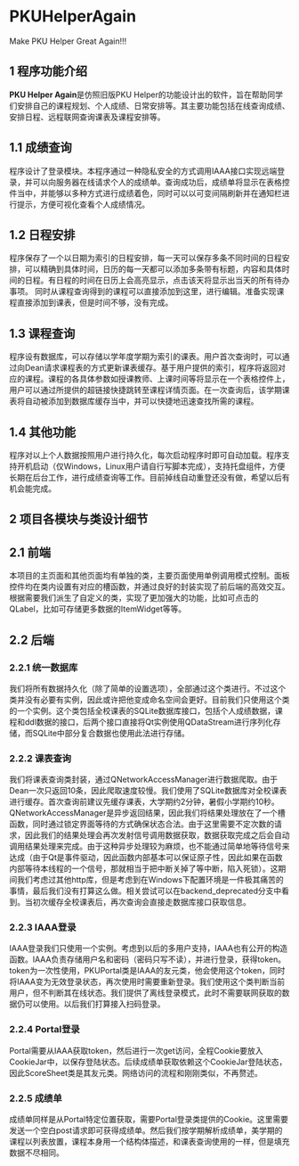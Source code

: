 # PKUHelperAgain

Make PKU Helper Great Again!!!

## 1 程序功能介绍

**PKU Helper Again**是仿照旧版PKU Helper的功能设计出的软件，旨在帮助同学们安排自己的课程规划、个人成绩、日常安排等。其主要功能包括在线查询成绩、安排日程、远程联网查询课表及课程安排等。

## 1.1 成绩查询

程序设计了登录模块。本程序通过一种隐私安全的方式调用IAAA接口实现远端登录，并可以向服务器在线请求个人的成绩单。查询成功后，成绩单将显示在表格控件当中，并能够以多种方式进行成绩着色，同时可以以可变间隔刷新并在通知栏进行提示，方便可视化查看个人成绩情况。

## 1.2 日程安排

程序保存了一个以日期为索引的日程安排，每一天可以保存多条不同时间的日程安排，可以精确到具体时间，日历的每一天都可以添加多条带有标题，内容和具体时间的日程。有日程的时间在日历上会高亮显示，点击该天将显示出当天的所有待办事项。
同时从课程查询得到的课程可以直接添加到这里，进行编辑。准备实现课程直接添加到课表，但是时间不够，没有完成。

## 1.3 课程查询

程序设有数据库，可以存储以学年度学期为索引的课表。用户首次查询时，可以通过向Dean请求课程表的方式更新课表缓存。基于用户提供的索引，程序将返回对应的课程。课程的各具体参数如授课教师、上课时间等将显示在一个表格控件上，用户可以通过所提供的超链接快捷跳转至课程详情页面。在一次查询后，该学期课表将自动被添加到数据库缓存当中，并可以快捷地迅速查找所需的课程。

## 1.4 其他功能

程序对以上个人数据按照用户进行持久化，每次启动程序时即可自动加载。程序支持开机启动（仅Windows，Linux用户请自行写脚本完成），支持托盘组件，方便长期在后台工作，进行成绩查询等工作。目前掉线自动重登还没有做，希望以后有机会能完成。

## 2 项目各模块与类设计细节

## 2.1 前端

本项目的主页面和其他页面均有单独的类，主要页面使用单例调用模式控制。面板控件均在类内设置有对应的槽函数，并通过良好的封装实现了前后端的高效交互。根据需要我们派生了自定义的类，实现了更加强大的功能，比如可点击的QLabel，比如可存储更多数据的ItemWidget等等。

## 2.2 后端

### 2.2.1 统一数据库

我们将所有数据持久化（除了简单的设置选项），全部通过这个类进行。不过这个类并没有必要有实例，因此或许把他变成命名空间会更好。目前我们只使用这个类的一个实例。这个类包括全校课表的SQLite数据库接口，包括个人成绩数据，课程和ddl数据的接口，后两个接口直接将Qt实例使用QDataStream进行序列化存储，而SQLite中部分复合数据也使用此法进行存储。

### 2.2.2 课表查询

我们将课表查询类封装，通过QNetworkAccessManager进行数据爬取。由于Dean一次只返回10条，因此爬取速度较慢。我们使用了SQLite数据库对全校课表进行缓存。首次查询前建议先缓存课表，大学期约2分钟，暑假小学期约10秒。QNetworkAccessManager是异步返回结果，因此我们将结果处理放在了一个槽函数，同时通过锁定界面等待的方式确保状态合法。由于这里需要不定次数的请求，因此我们的结果处理会再次发射信号调用数据获取，数据获取完成之后会自动调用结果处理来完成。由于这种异步处理较为麻烦，也不能通过简单地等待信号来达成（由于Qt是事件驱动，因此函数内部基本可以保证原子性，因此如果在函数内部等待本线程的一个信号，那就相当于把中断关掉了等中断，陷入死锁）。这期间我们考虑过其他http库，但是考虑到在Windows下配置环境是一件极其痛苦的事情，最后我们没有打算这么做。相关尝试可以在backend_deprecated分支中看到。当初次缓存全校课表后，再次查询会直接走数据库接口获取信息。

### 2.2.3 IAAA登录

IAAA登录我们只使用一个实例。考虑到以后的多用户支持，IAAA也有公开的构造函数。IAAA负责存储用户名和密码（密码只写不读），并进行登录，获得token。token为一次性使用，PKUPortal类是IAAA的友元类，他会使用这个token，同时将IAAA变为无效登录状态，再次使用时需要重新登录。我们使用这个类判断当前用户，但不判断其在线状态。我们提供了离线登录模式，此时不需要联网获取的数据仍可以使用。以后我们打算接入扫码登录。

### 2.2.4 Portal登录

Portal需要从IAAA获取token，然后进行一次get访问，全程Cookie要放入CookieJar中，以保存登陆状态。后续成绩单获取依赖这个CookieJar登陆状态，因此ScoreSheet类是其友元类。网络访问的流程和刚刚类似，不再赘述。

### 2.2.5 成绩单

成绩单同样是从Portal特定位置获取，需要Portal登录类提供的Cookie。这里需要发送一个空白post请求即可获得成绩单。然后我们按学期解析成绩单，美学期的课程以列表放置，课程本身用一个结构体描述，和课表查询使用的一样，但是填充数据不尽相同。